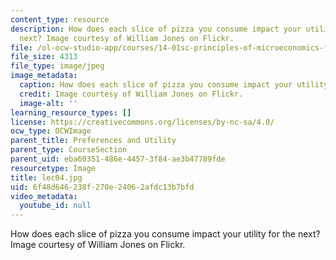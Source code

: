 ```yaml
---
content_type: resource
description: How does each slice of pizza you consume impact your utility for the
  next? Image courtesy of William Jones on Flickr.
file: /ol-ocw-studio-app/courses/14-01sc-principles-of-microeconomics-fall-2011/6f48d646238f270e24062afdc13b7bfd_lec04.jpg
file_size: 4313
file_type: image/jpeg
image_metadata:
  caption: How does each slice of pizza you consume impact your utility for the next?
  credit: Image courtesy of William Jones on Flickr.
  image-alt: ''
learning_resource_types: []
license: https://creativecommons.org/licenses/by-nc-sa/4.0/
ocw_type: OCWImage
parent_title: Preferences and Utility
parent_type: CourseSection
parent_uid: eba60351-486e-4457-3f84-ae3b47789fde
resourcetype: Image
title: lec04.jpg
uid: 6f48d646-238f-270e-2406-2afdc13b7bfd
video_metadata:
  youtube_id: null
---
```

How does each slice of pizza you consume impact your utility for the next? Image courtesy of William Jones on Flickr.